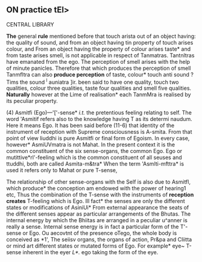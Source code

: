 ## **ON practice tEl>**

CENTRAL LIBRARY

**The** general **rule** mentioned before that touch arista out of an object having: the quality of sound, and from an object having tin property of touch arises colour, and From an object having the property of colour arises taste\* and from taste arises smell, is not applicable in respect of Tanmatras. Tantnltras have emanated from the ego. The perception of smell arises with the help of minute panicles. Therefore that which produces the perception of smell Tanmfltra can also **produce perception** of taste, colour\* touch anti sound ? Tims the sound <sup>l</sup> auniatra ]ir. been said to have one quality, touch two qualities, colour three qualities, taste four qualities and smell five qualities. **Naturally** however at the Lime of realisation\* each TanmMra is realised by its peculiar property.

(4) Asmitfi (Ego)—'['-sense\* *i.t.* the pretentious feeling relating to self. The word 'Asmitif refers also to the knowledge having T as its determi naudum. Here it means Ego. It has been said before (11-6) that identity of the instrument of reception with Supreme consciousness is A-smita. From that point of view liuddhi is pure Asmitfi or final form of Egoism. In every case, however\* AsmiUVmatra is not Mahat. In the present context it is the common constituent of the six sense-organs, the common Ego. Ego or mutittive\*rl'-feeling which is the common constituent of all seuses and ttuddhi, both are called Asmita-m&tra\* When the term 'Asmlti-mfttra\* is used it refers only to Mahat or pure T-sense,

The relationship of other sense-organs with the Self is also due to Asmitfl, which produce\* the conception am endowed with the power of hearing1 etc, Thus the combination of the T-sense with the instruments of **reception creates** T-feeling which is Ego. Ill fact\* the senses are only the different states or modifications of AsiniUi\* From external appearance the seats of the different senses appear as particular arrangements of the Bhutas. The internal energy by which the Bhiitas are arranged in a peculiar u^anner is really a sense. Internal sense energy is in fact a particular form of the T'-sense or Ego. Ou aecovtnt of the presence oTego, the whole body is conceived as \*1', The seiisv organs, the organs of action, Pr&pa and Cliitta or mind art different states or mutated forms of Ego. For example\* eye~ T-sense inherent in the eyer *L\*.* ego taking the form of the eye.